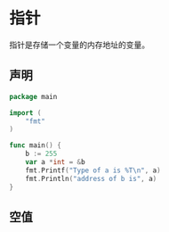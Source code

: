 # 指针

指针是存储一个变量的内存地址的变量。

## 声明

```go
package main

import (  
    "fmt"
)

func main() {  
    b := 255
    var a *int = &b
    fmt.Printf("Type of a is %T\n", a)
    fmt.Println("address of b is", a)
}
```

## 空值

